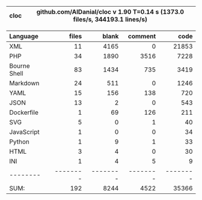 
cloc|github.com/AlDanial/cloc v 1.90  T=0.14 s (1373.0 files/s, 344193.1 lines/s)
--- | ---

Language|files|blank|comment|code
:-------|-------:|-------:|-------:|-------:
XML|11|4165|0|21853
PHP|34|1890|3516|7228
Bourne Shell|83|1434|735|3419
Markdown|24|511|0|1246
YAML|15|156|138|720
JSON|13|2|0|543
Dockerfile|1|69|126|211
SVG|5|0|1|40
JavaScript|1|0|0|34
Python|1|9|1|33
HTML|3|4|0|30
INI|1|4|5|9
--------|--------|--------|--------|--------
SUM:|192|8244|4522|35366
